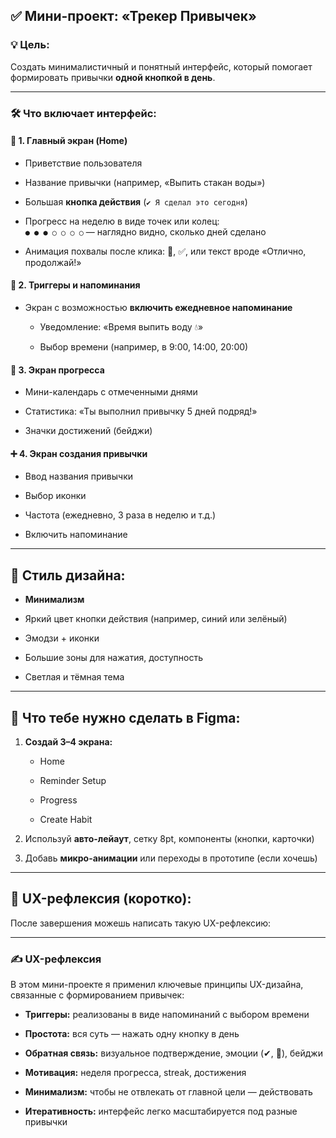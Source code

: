 ## ✅ Мини-проект: «Трекер Привычек»

### 💡 Цель:

Создать минималистичный и понятный интерфейс, который помогает формировать привычки **одной кнопкой в день**.

---

### 🛠 Что включает интерфейс:

#### 📱 1. **Главный экран (Home)**

- Приветствие пользователя
    
- Название привычки (например, «Выпить стакан воды»)
    
- Большая **кнопка действия** (`✔ Я сделал это сегодня`)
    
- Прогресс на неделю в виде точек или колец:  
    `● ● ● ○ ○ ○ ○` — наглядно видно, сколько дней сделано
    
- Анимация похвалы после клика: 🎉, ✅, или текст вроде «Отлично, продолжай!»
    

#### 🔔 2. **Триггеры и напоминания**

- Экран с возможностью **включить ежедневное напоминание**
    
    - Уведомление: «Время выпить воду 💧»
        
    - Выбор времени (например, в 9:00, 14:00, 20:00)
        

#### 🎯 3. **Экран прогресса**

- Мини-календарь с отмеченными днями
    
- Статистика: «Ты выполнил привычку 5 дней подряд!»
    
- Значки достижений (бейджи)
    

#### ➕ 4. **Экран создания привычки**

- Ввод названия привычки
    
- Выбор иконки
    
- Частота (ежедневно, 3 раза в неделю и т.д.)
    
- Включить напоминание
    

---

## 🎨 Стиль дизайна:

- **Минимализм**
    
- Яркий цвет кнопки действия (например, синий или зелёный)
    
- Эмодзи + иконки
    
- Большие зоны для нажатия, доступность
    
- Светлая и тёмная тема
    

---

## 📁 Что тебе нужно сделать в Figma:

1. **Создай 3–4 экрана:**
    
    - Home
        
    - Reminder Setup
        
    - Progress
        
    - Create Habit
        
2. Используй **авто-лейаут**, сетку 8pt, компоненты (кнопки, карточки)
    
3. Добавь **микро-анимации** или переходы в прототипе (если хочешь)
    

---

## 🧠 UX-рефлексия (коротко):

После завершения можешь написать такую UX-рефлексию:

---

### ✍️ **UX-рефлексия**

В этом мини-проекте я применил ключевые принципы UX-дизайна, связанные с формированием привычек:

- **Триггеры:** реализованы в виде напоминаний с выбором времени
    
- **Простота:** вся суть — нажать одну кнопку в день
    
- **Обратная связь:** визуальное подтверждение, эмоции (✔, 🎉), бейджи
    
- **Мотивация:** неделя прогресса, streak, достижения
    
- **Минимализм:** чтобы не отвлекать от главной цели — действовать
    
- **Итеративность:** интерфейс легко масштабируется под разные привычки
    
